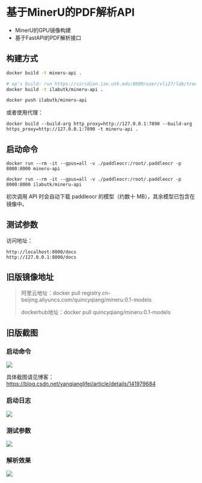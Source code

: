 # 基于MinerU的PDF解析API

- MinerU的GPU镜像构建
- 基于FastAPI的PDF解析接口

## 构建方式

```sh
docker build -t mineru-api .

# xp's build: run https://viridian.ise.utk.edu:8000/user/xli27/lab/tree/shared_space/LLM_RAG_Policy_Procedures/companion_projects/web_api
docker build -t ilabutk/mineru-api .

docker push ilabutk/mineru-api
```

或者使用代理：

```
docker build --build-arg http_proxy=http://127.0.0.1:7890 --build-arg https_proxy=http://127.0.0.1:7890 -t mineru-api .
```

## 启动命令

```
docker run --rm -it --gpus=all -v ./paddleocr:/root/.paddleocr -p 8000:8000 mineru-api

docker run --rm -it --gpus=all -v ./paddleocr:/root/.paddleocr -p 8000:8000 ilabutk/mineru-api

```

初次调用 API 时会自动下载 paddleocr 的模型（约数十 MB），其余模型已包含在镜像中。



## 测试参数

访问地址：

```
http://localhost:8000/docs
http://127.0.0.1:8000/docs
```

## 旧版镜像地址

> 阿里云地址：docker pull registry.cn-beijing.aliyuncs.com/quincyqiang/mineru:0.1-models
>
> dockerhub地址：docker pull quincyqiang/mineru:0.1-models


## 旧版截图

### 启动命令

![](https://i-blog.csdnimg.cn/direct/bcff4f524ea5400db14421ba7cec4989.png)

具体截图请见博客：https://blog.csdn.net/yanqianglifei/article/details/141979684

### 启动日志

![](https://i-blog.csdnimg.cn/direct/4eb5657567e4415eba912179dca5c8aa.png)

### 测试参数

![](https://i-blog.csdnimg.cn/direct/8b3a2bc5908042268e8cc69756e331a2.png)

### 解析效果

![](https://i-blog.csdnimg.cn/direct/a54dcae834ae48d498fb595aca4212c3.png)
